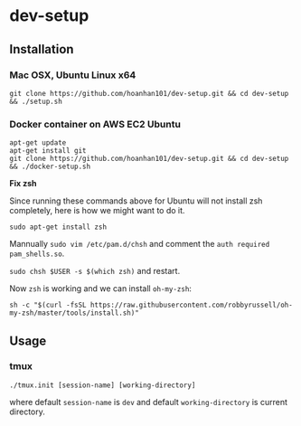 # dev-setup

## Installation 

### Mac OSX, Ubuntu Linux x64

```
git clone https://github.com/hoanhan101/dev-setup.git && cd dev-setup && ./setup.sh
```

### Docker container on AWS EC2 Ubuntu

```
apt-get update
apt-get install git
git clone https://github.com/hoanhan101/dev-setup.git && cd dev-setup && ./docker-setup.sh
```

**Fix zsh**

Since running these commands above for Ubuntu will not install zsh completely,
here is how we might want to do it.

```
sudo apt-get install zsh
```
Mannually `sudo vim /etc/pam.d/chsh` and comment the `auth required pam_shells.so`.

`sudo chsh $USER -s $(which zsh)` and restart.

Now `zsh` is working and we can install `oh-my-zsh`:
```
sh -c "$(curl -fsSL https://raw.githubusercontent.com/robbyrussell/oh-my-zsh/master/tools/install.sh)"
```

## Usage

### tmux
```
./tmux.init [session-name] [working-directory]
```
where default `session-name` is `dev` and default `working-directory` is current directory.
